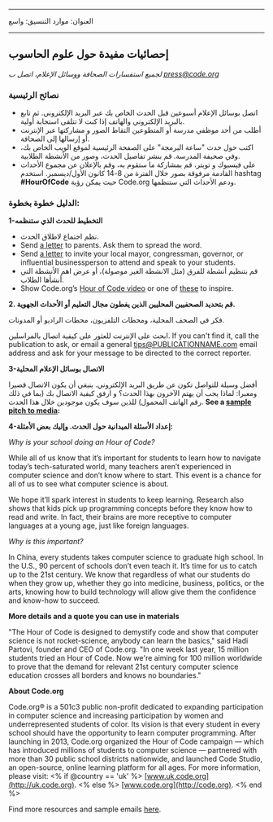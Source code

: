 * * *

العنوان: موارد التنسيق: واسع

* * *

## إحصائيات مفيدة حول علوم الحاسوب

*لجميع استفسارات الصحافة ووسائل الإعلام، اتصل ب <press@code.org>*

### نصائح الرئيسية

  * اتصل بوسائل الإعلام أسبوعين قبل الحدث الخاص بك عبر البريد الإلكتروني. ثم تابع بالبريد الإلكتروني والهاتف إذا كنت لا تتلقى استجابة أولية.
  * أطلب من أحد موظفي مدرسة أو المتطوعين التقاط الصور و مشاركتها عبر الإنترنت أو إرسالها إلى الصحافة.
  * اكتب حول حدث "ساعة البرمجة" على الصفحة الرئيسية لموقع الويب الخاص بك، وفي صحيفة المدرسة. قم بنشر تفاصيل الحدث، وصور من الأنشطة الطلابية.
  * على فيسبوك و تويتر، قم بمشاركة ما ستقوم به، وقم بالإعلان عن مجموع الأحداث القادمة مرفوقة بصور خلال الفترة من 8-14 كانون الأول/ديسمبر. استخدم hashtag **#HourOfCode** حيث يمكن رؤية Code.org ودعم الأحداث التي ستنظمها.

### الدليل خطوة بخطوة:

**1-التخطيط للحدث الذي ستنظمه**

  * نظم اجتماع لاطلاق الحدث.
  * Send [a letter](<%= hoc_uri('/resources/#sample-emails') %>) to parents. Ask them to spread the word.
  * Send [a letter](<%= hoc_uri('/resources/#sample-emails') %>) to invite your local mayor, congressman, governor, or influential businessperson to attend and speak to your students.
  * قم بتنظيم أنشطة للفرق (مثل الانشطة الغير موصولة)، أو عرض اهم الأنشطة التي أنشأها الطلاب.
  * Show Code.org’s [Hour of Code video](<%= hoc_uri('/') %>) or one of [these](<%= hoc_uri('/resources#videos') %>) to inspire.

**2. قم بتحديد الصحفيين المحليين الذين يغطون مجال التعليم أو الأحداث الجهوية.**

فكر في الصحف المحلية، ومحطات التلفزيون، محطات الراديو أو المدونات.

ابحث على الإنترنت للعثور على كيفية اتصال بالمراسلين. If you can't find it, call the publication to ask, or email a general tips@PUBLICATIONNAME.com email address and ask for your message to be directed to the correct reporter.

**3-الاتصال بوسائل الإعلام المحلية**

أفضل وسيلة للتواصل تكون عن طريق البريد الإلكتروني. ينبغي أن يكون الاتصال قصيرا ومعبرا: لماذا يجب أن يهتم الآخرون بهذا الحدث؟ و ارفق كيفية الاتصال بك (بما في ذلك رقم الهاتف المحمول) للذين سوف يكون موجودين خلال هذا الحدث. **See a [sample pitch to media](<%= hoc_uri('/resources#sample-emails') %>):**

**4-إعداد الأسئلة الميدانية حول الحدث. وإليك بعض الأمثلة:**

*Why is your school doing an Hour of Code?*

While all of us know that it’s important for students to learn how to navigate today’s tech-saturated world, many teachers aren’t experienced in computer science and don’t know where to start. This event is a chance for all of us to see what computer science is about.

We hope it’ll spark interest in students to keep learning. Research also shows that kids pick up programming concepts before they know how to read and write. In fact, their brains are more receptive to computer languages at a young age, just like foreign languages.

*Why is this important?*

In China, every students takes computer science to graduate high school. In the U.S., 90 percent of schools don’t even teach it. It’s time for us to catch up to the 21st century. We know that regardless of what our students do when they grow up, whether they go into medicine, business, politics, or the arts, knowing how to build technology will allow give them the confidence and know-how to succeed.

**More details and a quote you can use in materials**

"The Hour of Code is designed to demystify code and show that computer science is not rocket-science, anybody can learn the basics," said Hadi Partovi, founder and CEO of Code.org. "In one week last year, 15 million students tried an Hour of Code. Now we're aiming for 100 million worldwide to prove that the demand for relevant 21st century computer science education crosses all borders and knows no boundaries."

**About Code.org**

Code.org® is a 501c3 public non-profit dedicated to expanding participation in computer science and increasing participation by women and underrepresented students of color. Its vision is that every student in every school should have the opportunity to learn computer programming. After launching in 2013, Code.org organized the Hour of Code campaign — which has introduced millions of students to computer science — partnered with more than 30 public school districts nationwide, and launched Code Studio, an open-source, online learning platform for all ages. For more information, please visit: <% if @country == 'uk' %> [www.uk.code.org](http://uk.code.org). <% else %> [www.code.org](http://code.org). <% end %>

  
Find more resources and sample emails [here](<%= hoc_uri('/resources') %>).